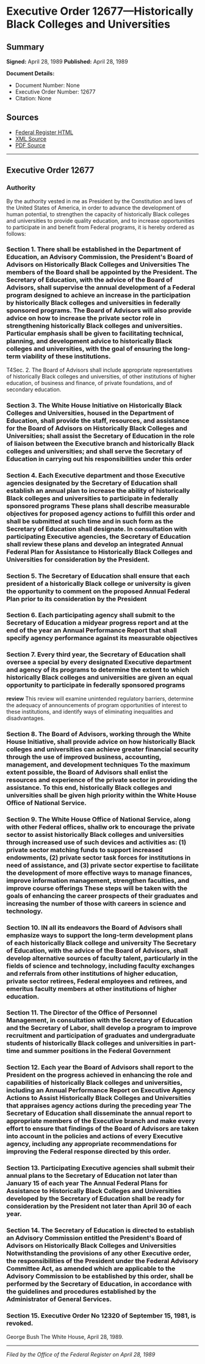 # Executive Order 12677—Historically Black Colleges and Universities

## Summary

**Signed:** April 28, 1989
**Published:** April 28, 1989

**Document Details:**
- Document Number: None
- Executive Order Number: 12677
- Citation: None

## Sources
- [Federal Register HTML](https://www.presidency.ucsb.edu/documents/executive-order-12677-historically-black-colleges-and-universities)
- [XML Source](None)
- [PDF Source](None)

---

## Executive Order 12677

### Authority

By the authority vested in me as President by the Constitution and laws of the United States of America, in order to advance the development of human potential, to strengthen the capacity of historically Black colleges and universities to provide quality education, and to increase opportunities to participate in and benefit from Federal programs, it is hereby ordered as follows:
### Section 1. There shall be established in the Department of Education, an Advisory Commission, the President's Board of Advisors on Historically Black Colleges and Universities The members of the Board shall be appointed by the President. The Secretary of Education, with the advice of the Board of Advisors, shall supervise the annual development of a Federal program designed to achieve an increase in the participation by historically Black colleges and universities in federally sponsored programs. The Board of Advisors will also provide advice on how to increase the private sector role in strengthening historically Black colleges and universities. Particular emphasis shall be given to facilitating technical, planning, and development advice to historically Black colleges and universities, with the goal of ensuring the long-term viability of these institutions.

T4Sec. 2. The Board of Advisors shall include appropriate representatives of historically Black colleges and universities, of other institutions of higher education, of business and finance, of private foundations, and of secondary education.

### Section 3. The White House Initiative on Historically Black Colleges and Universities, housed in the Department of Education, shall provide the staff, resources, and assistance for the Board of Advisors on Historically Black Colleges and Universities; shall assist the Secretary of Education in the role of liaison between the Executive branch and historically Black colleges and universities; and shall serve the Secretary of Education in carrying out his responsibilities under this order

### Section 4. Each Executive department and those Executive agencies designated by the Secretary of Education shall establish an annual plan to increase the ability of historically Black colleges and universities to participate in federally sponsored programs These plans shall describe measurable objectives for proposed agency actions to fulfill this order and shall be submitted at such time and in such form as the Secretary of Education shall designate. In consultation with participating Executive agencies, the Secretary of Education shall review these plans and develop an integrated Annual Federal Plan for Assistance to Historically Black Colleges and Universities for consideration by the President.

### Section 5. The Secretary of Education shall ensure that each president of a historically Black college or university is given the opportunity to comment on the proposed Annual Federal Plan prior to its consideration by the President

### Section 6. Each participating agency shall submit to the Secretary of Education a midyear progress report and at the end of the year an Annual Performance Report that shall specify agency performance against its measurable objectives

### Section 7. Every third year, the Secretary of Education shall oversee a special  by every designated Executive department and agency of its programs to determine the extent to which historically Black colleges and universities are given an equal opportunity to participate in federally sponsored programs

**review**
 This review will examine unintended regulatory barriers, determine the adequacy of announcements of program opportunities of interest to these institutions, and identify ways of eliminating inequalities and disadvantages.

### Section 8. The Board of Advisors, working through the White House Initiative, shall provide advice on how historically Black colleges and universities can achieve greater financial security through the use of improved business, accounting, management, and development techniques To the maximum extent possible, the Board of Advisors shall enlist the resources and experience of the private sector in providing the assistance. To this end, historically Black colleges and universities shall be given high priority within the White House Office of National Service.

### Section 9. The White House Office of National Service, along with other Federal offices, shallw ork to encourage the private sector to assist historically Black colleges and universities through increased use of such devices and activities as: (1) private sector matching funds to support increased endowments, (2) private sector task forces for institutions in need of assistance, and (3) private sector expertise to facilitate the development of more effective ways to manage finances, improve information management, strengthen faculties, and improve course offerings These steps will be taken with the goals of enhancing the career prospects of their graduates and increasing the number of those with careers in science and technology.

### Section 10. IN all its endeavors the Board of Advisors shall emphasize ways to support the long-term development plans of each historically Black college and university The Secretary of Education, with the advice of the Board of Advisors, shall develop alternative sources of faculty talent, particularly in the fields of science and technology, including faculty exchanges and referrals from other institutions of higher education, private sector retirees, Federal employees and retirees, and emeritus faculty members at other institutions of higher education.

### Section 11. The Director of the Office of Personnel Management, in consultation with the Secretary of Education and the Secretary of Labor, shall develop a program to improve recruitment and participation of graduates and undergraduate students of historically Black colleges and universities in part-time and summer positions in the Federal Government

### Section 12. Each year the Board of Advisors shall report to the President on the progress achieved in enhancing the role and capabilities of historically Black colleges and universities, including an Annual Performance Report on Executive Agency Actions to Assist Historically Black Colleges and Universities that appraises agency actions during the preceding year The Secretary of Education shall disseminate the annual report to appropriate members of the Executive branch and make every effort to ensure that findings of the Board of Advisors are taken into account in the policies and actions of every Executive agency, including any appropriate recommendations for improving the Federal response directed by this order.

### Section 13. Participating Executive agencies shall submit their annual plans to the Secretary of Education not later than January 15 of each year The Annual Federal Plans for Assistance to Historically Black Colleges and Universities developed by the Secretary of Education shall be ready for consideration by the President not later than April 30 of each year.

### Section 14. The Secretary of Education is directed to establish an Advisory Commission entitled the President's Board of Advisors on Historically Black Colleges and Universities Notwithstanding the provisions of any other Executive order, the responsibilities of the President under the Federal Advisory Committee Act, as amended which are applicable to the Advisory Commission to be established by this order, shall be performed by the Secretary of Education, in accordance with the guidelines and procedures established by the Administrator of General Services.

### Section 15. Executive Order No 12320 of September 15, 1981, is revoked.

George Bush
The White House,
April 28, 1989.

---

*Filed by the Office of the Federal Register on April 28, 1989*
